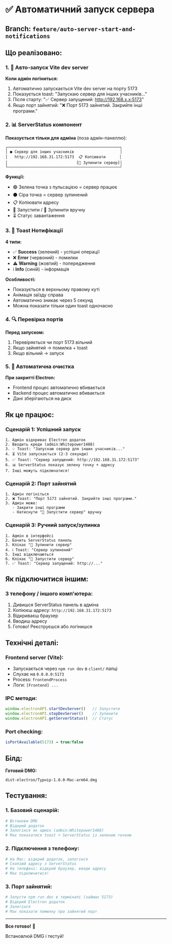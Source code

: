 # ✅ Автоматичний запуск сервера

## Branch: `feature/auto-server-start-and-notifications`

## Що реалізовано:

### 1. 🚀 Авто-запуск Vite dev server

**Коли адмін логіниться:**
1. Автоматично запускається Vite dev server на порту 5173
2. Показується toast: "Запускаю сервер для інших учасників..."
3. Після старту: "✅ Сервер запущений: http://192.168.x.x:5173"
4. Якщо порт зайнятий: "❌ Порт 5173 зайнятий. Закрийте інші програми."

### 2. 📊 ServerStatus компонент

**Показується тільки для адміна** (поза адмін-панеллю):

```
┌─────────────────────────────────────────────────┐
│ ● Сервер для інших учасників                    │
│   http://192.168.31.172:5173  📋 Копіювати      │
│                              [🛑 Зупинити сервер]│
└─────────────────────────────────────────────────┘
```

**Функції:**
- 🟢 Зелена точка з пульсацією = сервер працює
- ⚫ Сіра точка = сервер зупинений
- 📋 Копіювати адресу
- 🚀 Запустити / 🛑 Зупинити вручну
- ⏳ Статус завантаження

### 3. 🎨 Toast Нотифікації

**4 типи:**
- ✅ **Success** (зелений) - успішні операції
- ❌ **Error** (червоний) - помилки
- ⚠️ **Warning** (жовтий) - попередження
- ℹ️ **Info** (синій) - інформація

**Особливості:**
- Показується в верхньому правому куті
- Анімація заїзду справа
- Автоматично зникає через 5 секунд
- Можна показати тільки один toast одночасно

### 4. 🔍 Перевірка портів

**Перед запуском:**
1. Перевіряється чи порт 5173 вільний
2. Якщо зайнятий → помилка + toast
3. Якщо вільний → запуск

### 5. 🧹 Автоматична очистка

**При закритті Electron:**
- Frontend процес автоматично вбивається
- Backend процес автоматично вбивається
- Дані зберігаються на диск

## Як це працює:

### Сценарій 1: Успішний запуск

```
1. Адмін відкриває Electron додаток
2. Вводить креди (admin:Whitepower1488)
3. 💡 Toast: "Запускаю сервер для інших учасників..."
4. ⏳ Vite запускається (2-3 секунди)
5. ✅ Toast: "Сервер запущений: http://192.168.31.172:5173"
6. 📊 ServerStatus показує зелену точку + адресу
7. Інші можуть підключатися!
```

### Сценарій 2: Порт зайнятий

```
1. Адмін логініться
2. ❌ Toast: "Порт 5173 зайнятий. Закрийте інші програми."
3. Адмін може:
   - Закрити інші програми
   - Натиснути "🚀 Запустити сервер" вручну
```

### Сценарій 3: Ручний запуск/зупинка

```
1. Адмін в інтерфейсі
2. Бачить ServerStatus панель
3. Клікає "🛑 Зупинити сервер"
4. ℹ️ Toast: "Сервер зупинений"
5. Інші відключаються
6. Клікає "🚀 Запустити сервер"
7. ✅ Toast: "Сервер запущений: http://..."
```

## Як підключитися іншим:

### З телефону / іншого комп'ютера:

1. Дивишся ServerStatus панель в адміна
2. Копіюєш адресу: `http://192.168.31.172:5173`
3. Відкриваєш браузер
4. Вводиш адресу
5. Готово! Реєструєшся або логінишся

## Технічні деталі:

### Frontend server (Vite):
- Запускається через `npm run dev` в `client/` папці
- Слухає на `0.0.0.0:5173`
- Process: `frontendProcess`
- Логи: `[Frontend] ...`

### IPC методи:
```javascript
window.electronAPI.startDevServer()   // Запустити
window.electronAPI.stopDevServer()    // Зупинити
window.electronAPI.getServerStatus()  // Статус
```

### Port checking:
```javascript
isPortAvailable(5173) → true/false
```

## Білд:

**Готовий DMG:**
```
dist-electron/Турнір-1.0.0-Mac-arm64.dmg
```

## Тестування:

### 1. Базовий сценарій:
```bash
# Встанови DMG
# Відкрий додаток
# Залогінся як адмін (admin:Whitepower1488)
# Має показатися toast + ServerStatus із зеленою точкою
```

### 2. Підключення з телефону:
```bash
# На Mac: відкрий додаток, залогінся
# Скопіюй адресу з ServerStatus
# На телефоні: відкрий браузер, введи адресу
# Має підключитися!
```

### 3. Порт зайнятий:
```bash
# Запусти npm run dev в терміналі (займає 5173)
# Відкрий Electron додаток
# Залогінся
# Має показати помилку про зайнятий порт
```

---

**Все готово!** 🎉

Встановлюй DMG і тестуй!
